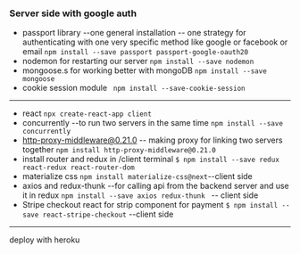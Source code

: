### Server side with google auth
* passport library --one general installation -- one strategy for authenticating with one very specific method like google or facebook or email
`npm install --save passport passport-google-oauth20`
* nodemon for restarting our server
`npm install --save nodemon`
* mongoose.s for working better with mongoDB
`npm install --save mongoose`
* cookie session module
` npm install --save-cookie-session`
----
* react `npx create-react-app client `
* concurrently --to run two servers in the same time 
`npm install --save concurrently`
* http-proxy-middleware@0.21.0 -- making proxy for linking two servers together
`npm install http-proxy-middleware@0.21.0` 
* install router and redux in /client terminal
`$ npm install --save redux react-redux react-router-dom`
* materialize css
`npm install materialize-css@next`--client side
* axios and redux-thunk --for calling api from the backend server and use it in redux
`npm install --save axios redux-thunk ` -- client side 
* Stripe checkout react for strip component for payment
`$ npm install --save react-stripe-checkout` --client side
----
deploy with heroku
